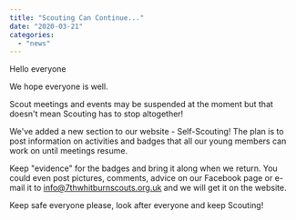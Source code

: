 ```yaml
---
title: "Scouting Can Continue..."
date: "2020-03-21"
categories: 
  - "news"
---
```


Hello everyone

We hope everyone is well.

Scout meetings and events may be suspended at the moment but that doesn't mean Scouting has to stop altogether!

We've added a new section to our website - Self-Scouting! The plan is to post information on activities and badges that all our young members can work on until meetings resume.

Keep "evidence" for the badges and bring it along when we return. You could even post pictures, comments, advice on our Facebook page or e-mail it to info@7thwhitburnscouts.org.uk and we will get it on the website.

Keep safe everyone please, look after everyone and keep Scouting!
